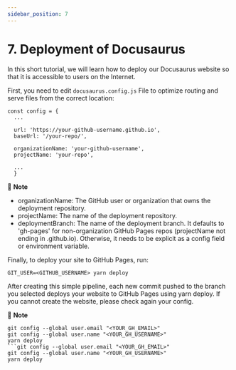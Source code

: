 ```yaml
---
sidebar_position: 7
---
```


# 7. Deployment of Docusaurus

In this short tutorial, we will learn how to deploy our Docusaurus website so that it is accessible to users on the Internet.

First, you need to edit `docusaurus.config.js` File to optimize routing and serve files from the correct location:

```
const config = {
  ...

  url: 'https://your-github-username.github.io',
  baseUrl: '/your-repo/',

  organizationName: 'your-github-username',
  projectName: 'your-repo',

  ...
  }
```

:memo: **Note** 
- organizationName: The GitHub user or organization that owns the deployment repository.
- projectName: The name of the deployment repository.
- deploymentBranch: The name of the deployment branch. It defaults to 'gh-pages' for non-organization GitHub Pages repos (projectName not ending in .github.io). Otherwise, it needs to be explicit as a config field or environment variable.

Finally, to deploy your site to GitHub Pages, run:

```
GIT_USER=<GITHUB_USERNAME> yarn deploy
```

After creating this simple pipeline, each new commit pushed to the branch you selected deploys your website to GitHub Pages using yarn deploy. If you cannot create the website, please check again your config. 

:memo: **Note** 
```
git config --global user.email "<YOUR_GH_EMAIL>"
git config --global user.name "<YOUR_GH_USERNAME>"
yarn deploy
```git config --global user.email "<YOUR_GH_EMAIL>"
git config --global user.name "<YOUR_GH_USERNAME>"
yarn deploy